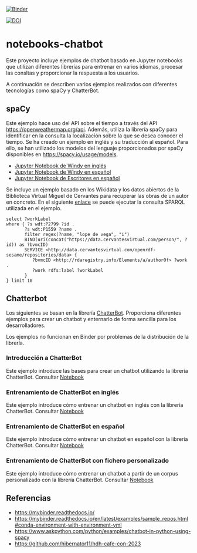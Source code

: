 [![Binder](https://mybinder.org/badge_logo.svg)](https://mybinder.org/v2/gh/hibernator11/notebooks-chatbot-v2/master)

[![DOI](https://zenodo.org/badge/298878713.svg)](https://zenodo.org/badge/latestdoi/298878713)


# notebooks-chatbot
Este proyecto incluye ejemplos de chatbot basado en Jupyter notebooks que utilizan diferentes librerías para entrenar en varios idiomas, procesar las consltas y proporcionar la respuesta a los usuarios.

A continuación se describen varios ejemplos realizados con diferentes tecnologías como spaCy y ChatterBot.

## spaCy
Este ejemplo hace uso del API sobre el tiempo a través del API https://openweathermap.org/api. Además, utiliza la librería spaCy para identificar en la consulta la localización sobre la que se desea conocer el tiempo. Se ha creado un ejemplo en inglés y su traducción al español. Para ello, se han utilizado los modelos del lenguaje proporcionados por spaCy disponibles en https://spacy.io/usage/models.

- [Jupyter Notebook de Windy en inglés](https://nbviewer.org/github/hibernator11/notebooks-chatbot-v2/blob/master/Windy-Chat.ipynb)
- [Jupyter Notebook de Windy en español](https://nbviewer.org/github/hibernator11/notebooks-chatbot-v2/blob/master/Windy-Chat-es.ipynb)
- [Jupyter Notebook de Escritores en español](https://nbviewer.org/github/hibernator11/notebooks-chatbot-v2/blob/master/Escritores-Chat-es.ipynb)

Se incluye un ejemplo basado en los Wikidata y los datos abiertos de la Biblioteca Virtual Miguel de Cervantes para recuperar las obras de un autor en concreto. En el siguiente [enlace](https://w.wiki/7bWQ) se puede ejecutar la consulta SPARQL utilizada en el ejemplo.

```
select ?workLabel
where { ?s wdt:P2799 ?id . 
       ?s wdt:P1559 ?name . 
       filter regex(?name, "lope de vega", "i")
       BIND(uri(concat("https://data.cervantesvirtual.com/person/", ?id)) as ?bvmcID) 
       SERVICE <http://data.cervantesvirtual.com/openrdf-sesame/repositories/data> {
          ?bvmcID <http://rdaregistry.info/Elements/a/authorOf> ?work .
          ?work rdfs:label ?workLabel        
       }
} limit 10
```



## Chatterbot
Los siguientes se basan en la librería [ChatterBot](https://pypi.org/project/ChatterBot/). Proporciona diferentes ejemplos para crear un chatbot y enternarlo de forma sencilla para los desarrolladores.

Los ejemplos no funcionan en Binder por problemas de la distribución de la librería.

### Introducción a ChatterBot
Este ejemplo introduce las bases para crear un chatbot utilizando la librería ChatterBot. Consultar [Notebook](https://nbviewer.org/github/hibernator11/notebooks-chatbot/blob/master/chatterbot/Ejemplo-chatterbot.ipynb)

### Entrenamiento de ChatterBot en inglés
Este ejemplo introduce cómo entrenar un chatbot en inglés con la librería ChatterBot. Consultar [Notebook](https://nbviewer.org/github/hibernator11/notebooks-chatbot/blob/master/chatterbot/Ejemplo-chatterbot-entrenamiento-ingles.ipynb)

### Entrenamiento de ChatterBot en español
Este ejemplo introduce cómo entrenar un chatbot en español con la librería ChatterBot. Consultar [Notebook](https://nbviewer.org/github/hibernator11/notebooks-chatbot/blob/master/chatterbot/Ejemplo-chatterbot-entrenamiento-espanol.ipynb)

### Entrenamiento de ChatterBot con fichero personalizado
Este ejemplo introduce cómo entrenar un chatbot a partir de un corpus personalizado con la librería ChatterBot. Consultar [Notebook](https://nbviewer.org/github/hibernator11/notebooks-chatbot/blob/master/chatterbot/Ejemplo-chatterbot-entrenamiento-corpus.ipynb)

## Referencias

- https://mybinder.readthedocs.io/
- https://mybinder.readthedocs.io/en/latest/examples/sample_repos.html#conda-environment-with-environment-yml
- https://www.askpython.com/python/examples/chatbot-in-python-using-spacy
- https://github.com/hibernator11/hdh-cafe-con-2023
